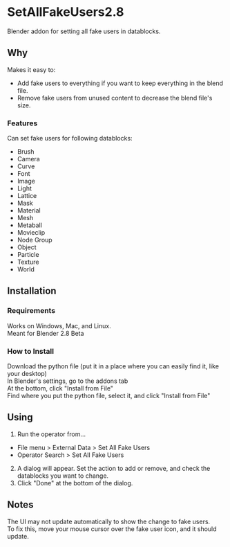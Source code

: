 # SetAllFakeUsers2.8
Blender addon for setting all fake users in datablocks.

## Why
Makes it easy to:  
* Add fake users to everything if you want to keep everything in the blend file.  
* Remove fake users from unused content to decrease the blend file's size.  
### Features
Can set fake users for following datablocks:
* Brush
* Camera
* Curve
* Font
* Image
* Light
* Lattice
* Mask
* Material
* Mesh
* Metaball
* Movieclip
* Node Group
* Object
* Particle
* Texture
* World

## Installation  
### Requirements  
Works on Windows, Mac, and Linux.  
Meant for Blender 2.8 Beta
### How to Install  
Download the python file (put it in a place where you can easily find it, like your desktop)  
In Blender's settings, go to the addons tab  
At the bottom, click "Install from File"  
Find where you put the python file, select it, and click "Install from File" 

## Using
1. Run the operator from...
* File menu > External Data > Set All Fake Users
* Operator Search > Set All Fake Users  
2. A dialog will appear. Set the action to add or remove, and check the datablocks you want to change.
3. Click "Done" at the bottom of the dialog.  

## Notes
The UI may not update automatically to show the change to fake users.  
To fix this, move your mouse cursor over the fake user icon, and it should update.
